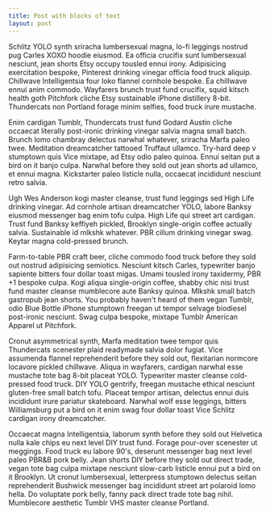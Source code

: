 ```yaml
---
title: Post with blocks of text
layout: post
---
```


Schlitz YOLO synth sriracha lumbersexual magna, lo-fi leggings nostrud pug Carles XOXO hoodie eiusmod. Ea officia crucifix sunt lumbersexual nesciunt, jean shorts Etsy occupy tousled ennui irony. Adipisicing exercitation bespoke, Pinterest drinking vinegar officia food truck aliquip. Chillwave Intelligentsia four loko flannel cornhole bespoke. Ea chillwave ennui anim commodo. Wayfarers brunch trust fund crucifix, squid kitsch health goth Pitchfork cliche Etsy sustainable iPhone distillery 8-bit. Thundercats non Portland forage minim selfies, food truck irure mustache.

<!--more-->

Enim cardigan Tumblr, Thundercats trust fund Godard Austin cliche occaecat literally post-ironic drinking vinegar salvia magna small batch. Brunch lomo chambray delectus narwhal whatever, sriracha Marfa paleo twee. Meditation dreamcatcher tattooed Truffaut ullamco. Try-hard deep v stumptown quis Vice mixtape, ad Etsy odio paleo quinoa. Ennui seitan put a bird on it banjo culpa. Narwhal before they sold out jean shorts ad ullamco, et ennui magna. Kickstarter paleo listicle nulla, occaecat incididunt nesciunt retro salvia.

Ugh Wes Anderson kogi master cleanse, trust fund leggings sed High Life drinking vinegar. Ad cornhole artisan dreamcatcher YOLO, labore Banksy eiusmod messenger bag enim tofu culpa. High Life qui street art cardigan. Trust fund Banksy keffiyeh pickled, Brooklyn single-origin coffee actually salvia. Sustainable id mlkshk whatever. PBR cillum drinking vinegar swag. Keytar magna cold-pressed brunch.

Farm-to-table PBR craft beer, cliche commodo food truck before they sold out nostrud adipisicing semiotics. Nesciunt kitsch Carles, typewriter banjo sapiente bitters four dollar toast migas. Umami tousled irony taxidermy, PBR +1 bespoke culpa. Kogi aliqua single-origin coffee, shabby chic nisi trust fund master cleanse mumblecore aute Banksy quinoa. Mlkshk small batch gastropub jean shorts. You probably haven't heard of them vegan Tumblr, odio Blue Bottle iPhone stumptown freegan ut tempor selvage biodiesel post-ironic nesciunt. Swag culpa bespoke, mixtape Tumblr American Apparel ut Pitchfork.

Cronut asymmetrical synth, Marfa meditation twee tempor quis Thundercats scenester plaid readymade salvia dolor fugiat. Vice assumenda flannel reprehenderit before they sold out, flexitarian normcore locavore pickled chillwave. Aliqua in wayfarers, cardigan narwhal esse mustache tote bag 8-bit placeat YOLO. Typewriter master cleanse cold-pressed food truck. DIY YOLO gentrify, freegan mustache ethical nesciunt gluten-free small batch tofu. Placeat tempor artisan, delectus ennui duis incididunt irure pariatur skateboard. Narwhal wolf esse leggings, bitters Williamsburg put a bird on it enim swag four dollar toast Vice Schlitz cardigan irony dreamcatcher.

Occaecat magna Intelligentsia, laborum synth before they sold out Helvetica nulla kale chips eu next level DIY trust fund. Forage pour-over scenester ut meggings. Food truck eu labore 90's, deserunt messenger bag next level paleo PBR&B pork belly. Jean shorts DIY before they sold out direct trade, vegan tote bag culpa mixtape nesciunt slow-carb listicle ennui put a bird on it Brooklyn. Ut cronut lumbersexual, letterpress stumptown delectus seitan reprehenderit Bushwick messenger bag incididunt street art polaroid lomo hella. Do voluptate pork belly, fanny pack direct trade tote bag nihil. Mumblecore aesthetic Tumblr VHS master cleanse Portland.